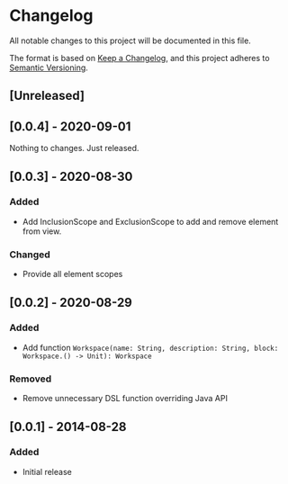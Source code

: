 # Changelog
All notable changes to this project will be documented in this file.

The format is based on [Keep a Changelog](https://keepachangelog.com/en/1.0.0/),
and this project adheres to [Semantic Versioning](https://semver.org/spec/v2.0.0.html).

## [Unreleased]

## [0.0.4] - 2020-09-01

Nothing to changes. Just released.

## [0.0.3] - 2020-08-30

### Added
- Add InclusionScope and ExclusionScope to add and remove element from view.

### Changed
- Provide all element scopes

## [0.0.2] - 2020-08-29

### Added
- Add function `Workspace(name: String, description: String, block: Workspace.() -> Unit): Workspace`

### Removed
- Remove unnecessary DSL function overriding Java API

## [0.0.1] - 2014-08-28

### Added

- Initial release
